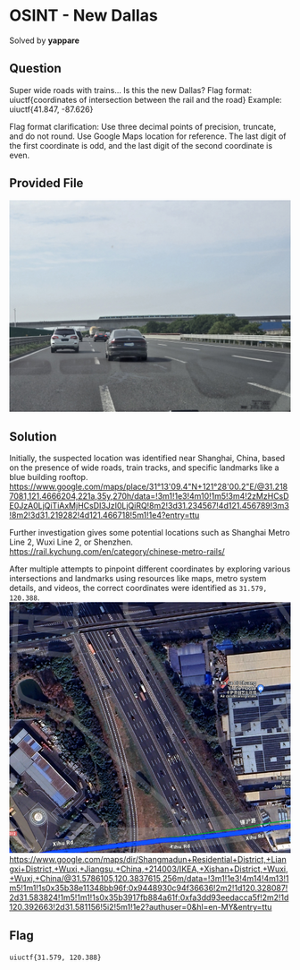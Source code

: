 # OSINT - New Dallas
Solved by **yappare**

## Question
Super wide roads with trains... Is this the new Dallas? Flag format: uiuctf{coordinates of intersection between the rail and the road} Example: uiuctf{41.847, -87.626}

Flag format clarification: Use three decimal points of precision, truncate, and do not round. Use Google Maps location for reference. The last digit of the first coordinate is odd, and the last digit of the second coordinate is even.

## Provided File
![Chal](chal.jpg)

## Solution
Initially, the suspected location was identified near Shanghai, China, based on the presence of wide roads, train tracks, and specific landmarks like a blue building rooftop.
https://www.google.com/maps/place/31°13'09.4"N+121°28'00.2"E/@31.2187081,121.4666204,221a,35y,270h/data=!3m1!1e3!4m10!1m5!3m4!2zMzHCsDE0JzA0LjQiTiAxMjHCsDI3JzI0LjQiRQ!8m2!3d31.234567!4d121.456789!3m3!8m2!3d31.219282!4d121.466718!5m1!1e4?entry=ttu

Further investigation gives some potential locations such as Shanghai Metro Line 2, Wuxi Line 2, or Shenzhen.
https://rail.kychung.com/en/category/chinese-metro-rails/

After multiple attempts to pinpoint different coordinates by exploring various intersections and landmarks using resources like maps, metro system details, and videos, the correct coordinates were identified as `31.579, 120.388`.
![Map](map.png)
https://www.google.com/maps/dir/Shangmadun+Residential+District,+Liangxi+District,+Wuxi,+Jiangsu,+China,+214003/IKEA,+Xishan+District,+Wuxi,+Wuxi,+China/@31.5786105,120.3837615,256m/data=!3m1!1e3!4m14!4m13!1m5!1m1!1s0x35b38e11348bb96f:0x9448930c94f36636!2m2!1d120.328087!2d31.583824!1m5!1m1!1s0x35b3917fb884a61f:0xfa3dd93eedacca5f!2m2!1d120.392663!2d31.581156!5i2!5m1!1e2?authuser=0&hl=en-MY&entry=ttu

## Flag 
`uiuctf{31.579, 120.388}`

